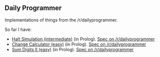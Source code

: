 ## Daily Programmer

Implementations of things from the /r/dailyprogrammer.

So far I have:

 * [Halt Simulation (intermediate)](https://bitbucket.org/fusiongyro/dailyprogrammer/src/tip/2013/05/22-halt-simulation/) (in Prolog).
   [Spec on /r/dailyprogrammer](http://www.reddit.com/r/dailyprogrammer/comments/1euacb/052213_challenge_125_intermediate_halt_its/)
 * [Change Calculator (easy)](https://bitbucket.org/fusiongyro/dailyprogrammer/src/tip/2013/01/28-change-calculator/change.pl) (in Prolog).
   [Spec on /r/dailyprogrammer](http://www.reddit.com/r/dailyprogrammer/comments/17f3y2/012813_challenge_119_easy_change_calculator/)
 * [Sum Digits II (easy)](https://bitbucket.org/fusiongyro/dailyprogrammer/src/tip/2013/06/04-sum-digits/sum_digits.pl) (in Prolog).
   [Spec on /r/dailyprogrammer](http://www.reddit.com/r/dailyprogrammer/comments/1fnutb/06413_challenge_128_easy_sumthedigits_part_ii/)
